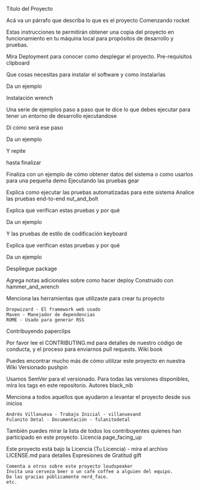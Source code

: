 Título del Proyecto

Acá va un párrafo que describa lo que es el proyecto
Comenzando rocket

Estas instrucciones te permitirán obtener una copia del proyecto en funcionamiento en tu máquina local para propósitos de desarrollo y pruebas.

Mira Deployment para conocer como desplegar el proyecto.
Pre-requisitos clipboard

Que cosas necesitas para instalar el software y como instalarlas

Da un ejemplo

Instalación wrench

Una serie de ejemplos paso a paso que te dice lo que debes ejecutar para tener un entorno de desarrollo ejecutandose

Dí cómo será ese paso

Da un ejemplo

Y repite

hasta finalizar

Finaliza con un ejemplo de cómo obtener datos del sistema o como usarlos para una pequeña demo
Ejecutando las pruebas gear

Explica como ejecutar las pruebas automatizadas para este sistema
Analice las pruebas end-to-end nut_and_bolt

Explica que verifican estas pruebas y por qué

Da un ejemplo

Y las pruebas de estilo de codificación keyboard

Explica que verifican estas pruebas y por qué

Da un ejemplo

Despliegue package

Agrega notas adicionales sobre como hacer deploy
Construido con hammer_and_wrench

Menciona las herramientas que utilizaste para crear tu proyecto

    Dropwizard - El framework web usado
    Maven - Manejador de dependencias
    ROME - Usado para generar RSS

Contribuyendo paperclips

Por favor lee el CONTRIBUTING.md para detalles de nuestro código de conducta, y el proceso para enviarnos pull requests.
Wiki book

Puedes encontrar mucho más de cómo utilizar este proyecto en nuestra Wiki
Versionado pushpin

Usamos SemVer para el versionado. Para todas las versiones disponibles, mira los tags en este repositorio.
Autores black_nib

Menciona a todos aquellos que ayudaron a levantar el proyecto desde sus inicios

    Andrés Villanueva - Trabajo Inicial - villanuevand
    Fulanito Detal - Documentación - fulanitodetal

También puedes mirar la lista de todos los contribuyentes quíenes han participado en este proyecto.
Licencia page_facing_up

Este proyecto está bajo la Licencia (Tu Licencia) - mira el archivo LICENSE.md para detalles
Expresiones de Gratitud gift

    Comenta a otros sobre este proyecto loudspeaker
    Invita una cerveza beer o un café coffee a alguien del equipo.
    Da las gracias públicamente nerd_face.
    etc.
